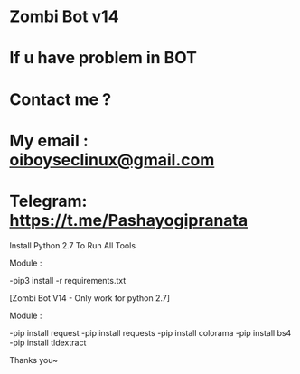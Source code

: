 # Zombi Bot v14
# If u have problem in BOT
# Contact me ?
# My email : oiboyseclinux@gmail.com
# Telegram: https://t.me/Pashayogipranata

Install Python 2.7 To Run All Tools

Module :

-pip3 install -r requirements.txt

[Zombi Bot V14  - Only work for python 2.7]

Module :

-pip install request
-pip install requests
-pip install colorama
-pip install bs4
-pip install tldextract

Thanks you~

